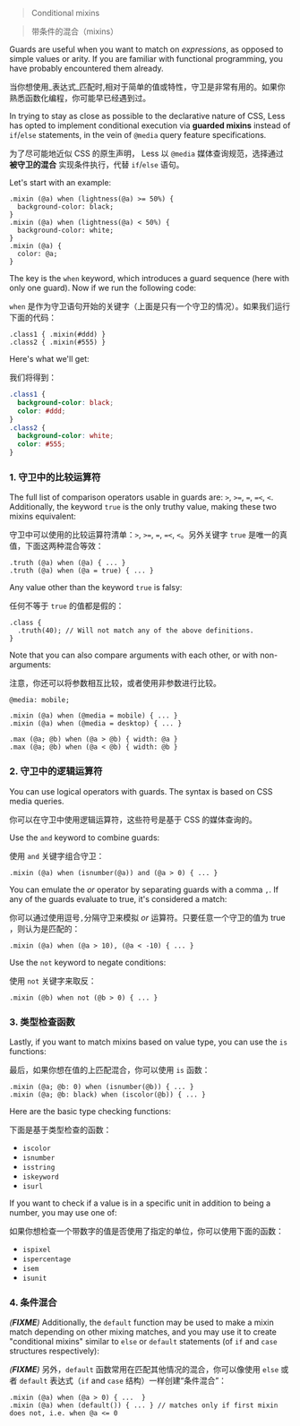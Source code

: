> Conditional mixins

> 带条件的混合（mixins）

Guards are useful when you want to match on _expressions_, as opposed to simple values or arity. If you are familiar with functional programming, you have probably encountered them already.

当你想使用_表达式_匹配时,相对于简单的值或特性，守卫是非常有用的。如果你熟悉函数化编程，你可能早已经遇到过。

In trying to stay as close as possible to the declarative nature of CSS, Less has opted to implement conditional execution via **guarded mixins** instead of `if`/`else` statements, in the vein of `@media` query feature specifications.

为了尽可能地近似 CSS 的原生声明， Less 以 `@media` 媒体查询规范，选择通过 **被守卫的混合** 实现条件执行，代替 `if`/`else` 语句。

Let's start with an example:

```less
.mixin (@a) when (lightness(@a) >= 50%) {
  background-color: black;
}
.mixin (@a) when (lightness(@a) < 50%) {
  background-color: white;
}
.mixin (@a) {
  color: @a;
}
```

The key is the `when` keyword, which introduces a guard sequence (here with only one guard). Now if we run the following code:

`when` 是作为守卫语句开始的关键字（上面是只有一个守卫的情况）。如果我们运行下面的代码：

```less
.class1 { .mixin(#ddd) }
.class2 { .mixin(#555) }
```

Here's what we'll get:

我们将得到：

```css
.class1 {
  background-color: black;
  color: #ddd;
}
.class2 {
  background-color: white;
  color: #555;
}
```

### 1. 守卫中的比较运算符

The full list of comparison operators usable in guards are: `>`, `>=`, `=`, `=<`, `<`. Additionally, the keyword `true` is the only truthy value, making these two mixins equivalent:

守卫中可以使用的比较运算符清单：`>`, `>=`, `=`, `=<`, `<`。另外关键字 `true` 是唯一的真值，下面这两种混合等效：

```less
.truth (@a) when (@a) { ... }
.truth (@a) when (@a = true) { ... }
```

Any value other than the keyword `true` is falsy:

任何不等于 `true` 的值都是假的：

```less
.class {
  .truth(40); // Will not match any of the above definitions.
}
```

Note that you can also compare arguments with each other, or with non-arguments:

注意，你还可以将参数相互比较，或者使用非参数进行比较。

```less
@media: mobile;

.mixin (@a) when (@media = mobile) { ... }
.mixin (@a) when (@media = desktop) { ... }

.max (@a; @b) when (@a > @b) { width: @a }
.max (@a; @b) when (@a < @b) { width: @b }
```

### 2. 守卫中的逻辑运算符

You can use logical operators with guards. The syntax is based on CSS media queries.

你可以在守卫中使用逻辑运算符，这些符号是基于 CSS 的媒体查询的。

Use the `and` keyword to combine guards:

使用 `and` 关键字组合守卫：

```less
.mixin (@a) when (isnumber(@a)) and (@a > 0) { ... }
```

You can emulate the *or* operator by separating guards with a comma `,`. If any of the guards evaluate to true, it's considered a match:

你可以通过使用逗号`,`分隔守卫来模拟 *or* 运算符。只要任意一个守卫的值为 true ，则认为是匹配的：

```less
.mixin (@a) when (@a > 10), (@a < -10) { ... }
```

Use the `not` keyword to negate conditions:

使用 `not` 关键字来取反：

```less
.mixin (@b) when not (@b > 0) { ... }
```

### 3. 类型检查函数

Lastly, if you want to match mixins based on value type, you can use the `is` functions:

最后，如果你想在值的上匹配混合，你可以使用 `is` 函数：

```less
.mixin (@a; @b: 0) when (isnumber(@b)) { ... }
.mixin (@a; @b: black) when (iscolor(@b)) { ... }
```

Here are the basic type checking functions:

下面是基于类型检查的函数：

* `iscolor`
* `isnumber`
* `isstring`
* `iskeyword`
* `isurl`

If you want to check if a value is in a specific unit in addition to being a number, you may use one of:

如果你想检查一个带数字的值是否使用了指定的单位，你可以使用下面的函数：

* `ispixel`
* `ispercentage`
* `isem`
* `isunit`

### 4. 条件混合

_(**FIXME**)_ Additionally, the `default` function may be used to make a mixin match depending on other mixing matches, and you may use it to create "conditional mixins" similar to `else` or `default` statements (of `if` and `case` structures respectively):

_(**FIXME**)_ 另外，`default` 函数常用在匹配其他情况的混合，你可以像使用 `else` 或者 `default` 表达式（`if` and `case` 结构）一样创建“条件混合”：

```less
.mixin (@a) when (@a > 0) { ...  }
.mixin (@a) when (default()) { ... } // matches only if first mixin does not, i.e. when @a <= 0
```
